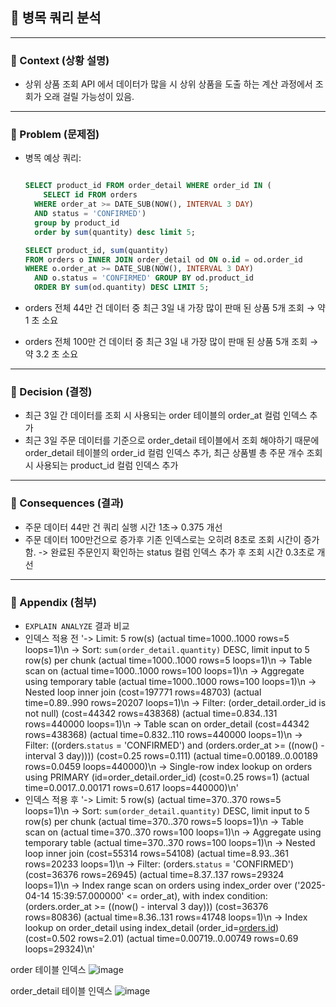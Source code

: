 ## 📑 병목 쿼리 분석

---

### 📌 Context (상황 설명)

- 상위 상품 조회 API 에서 데이터가 많을 시 상위 상품을 도출 하는 계산 과정에서 조회가 오래 걸릴 가능성이 있음.

---

### 📌 Problem (문제점)

- 병목 예상 쿼리:
    
    ```sql
    
    SELECT product_id FROM order_detail WHERE order_id IN (
    	SELECT id FROM orders
      WHERE order_at >= DATE_SUB(NOW(), INTERVAL 3 DAY)
      AND status = 'CONFIRMED')
      group by product_id 
      order by sum(quantity) desc limit 5;

    SELECT product_id, sum(quantity)
    FROM orders o INNER JOIN order_detail od ON o.id = od.order_id
    WHERE o.order_at >= DATE_SUB(NOW(), INTERVAL 3 DAY)
      AND o.status = 'CONFIRMED' GROUP BY od.product_id 
      ORDER BY sum(od.quantity) DESC LIMIT 5;
  
    ```
    
- orders 전체 44만 건 데이터 중 최근 3일 내 가장 많이 판매 된 상품 5개 조회 → 약 1 초 소요
- orders 전체 100만 건 데이터 중 최근 3일 내 가장 많이 판매 된 상품 5개 조회 → 약 3.2 초 소요

---

### 📌 Decision (결정)

- 최근 3일 간 데이터를 조회 시 사용되는  order 테이블의 order_at 컬럼 인덱스 추가
- 최근 3일 주문 데이터를 기준으로 order_detail 테이블에서 조회 해야하기 때문에 order_detail 테이블의 order_id 컬럼 인덱스 추가, 최근 상품별 총 주문 개수 조회 시 사용되는  product_id 컬럼 인덱스 추가

---

### 📌 Consequences (결과)

- 주문 데이터 44만 건 쿼리 실행 시간 1초→ 0.375 개선
- 주문 데이터 100만건으로 증가후 기존 인덱스로는 오히려 8초로 조회 시간이 증가함. -> 완료된 주문인지 확인하는 status 컬럼 인덱스 추가 후 조회 시간 0.3초로 개선

---

### 📌 Appendix (첨부)

- `EXPLAIN ANALYZE` 결과 비교
- 인덱스 적용 전 '-> Limit: 5 row(s)  (actual time=1000..1000 rows=5 loops=1)\n    -> Sort: `sum(order_detail.quantity)` DESC, limit input to 5 row(s) per chunk  (actual time=1000..1000 rows=5 loops=1)\n        -> Table scan on <temporary>  (actual time=1000..1000 rows=100 loops=1)\n            -> Aggregate using temporary table  (actual time=1000..1000 rows=100 loops=1)\n                -> Nested loop inner join  (cost=197771 rows=48703) (actual time=0.89..990 rows=20207 loops=1)\n                    -> Filter: (order_detail.order_id is not null)  (cost=44342 rows=438368) (actual time=0.834..131 rows=440000 loops=1)\n                        -> Table scan on order_detail  (cost=44342 rows=438368) (actual time=0.832..110 rows=440000 loops=1)\n                    -> Filter: ((orders.`status` = \'CONFIRMED\') and (orders.order_at >= <cache>((now() - interval 3 day))))  (cost=0.25 rows=0.111) (actual time=0.00189..0.00189 rows=0.0459 loops=440000)\n                        -> Single-row index lookup on orders using PRIMARY (id=order_detail.order_id)  (cost=0.25 rows=1) (actual time=0.0017..0.00171 rows=0.617 loops=440000)\n'
- 인덱스 적용 후 '-> Limit: 5 row(s)  (actual time=370..370 rows=5 loops=1)\n    -> Sort: `sum(order_detail.quantity)` DESC, limit input to 5 row(s) per chunk  (actual time=370..370 rows=5 loops=1)\n        -> Table scan on <temporary>  (actual time=370..370 rows=100 loops=1)\n            -> Aggregate using temporary table  (actual time=370..370 rows=100 loops=1)\n                -> Nested loop inner join  (cost=55314 rows=54108) (actual time=8.93..361 rows=20233 loops=1)\n                    -> Filter: (orders.`status` = \'CONFIRMED\')  (cost=36376 rows=26945) (actual time=8.37..137 rows=29324 loops=1)\n                        -> Index range scan on orders using index_order over (\'2025-04-14 15:39:57.000000\' <= order_at), with index condition: (orders.order_at >= <cache>((now() - interval 3 day)))  (cost=36376 rows=80836) (actual time=8.36..131 rows=41748 loops=1)\n                    -> Index lookup on order_detail using index_detail (order_id=[orders.id](http://orders.id/))  (cost=0.502 rows=2.01) (actual time=0.00719..0.00749 rows=0.69 loops=29324)\n'

order 테이블 인덱스
![image](https://github.com/user-attachments/assets/65451c6c-caef-4ce3-bc68-e45057cdbed9)

order_detail 테이블 인덱스
![image](https://github.com/user-attachments/assets/536df6ce-0ce5-4adf-b6a9-1e51500c8e57)

